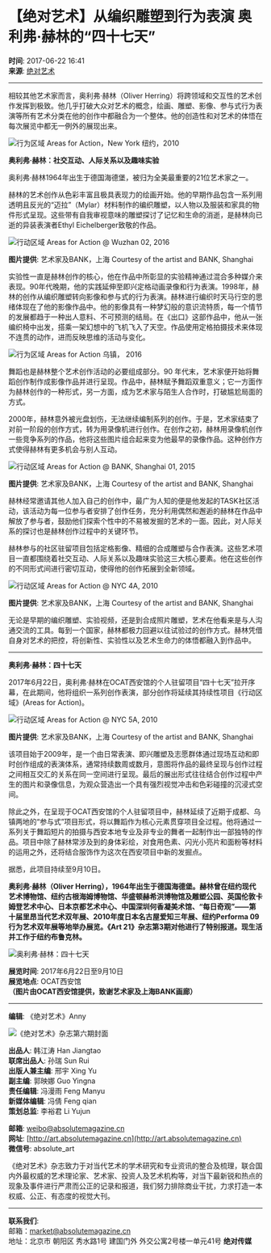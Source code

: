 # 【绝对艺术】从编织雕塑到行为表演 奥利弗·赫林的“四十七天”

**时间**: 2017-06-22 16:41  
**来源**: [绝对艺术](https://www.sohu.com/?spm=smpc.content-abroad.content.1.1730965664434GnJ0F0K)

---

相较其他艺术家而言，奥利弗·赫林（Oliver Herring）将跨领域和交互性的艺术创作发挥到极致。他几乎打破大众对艺术的概念，绘画、雕塑、影像、参与式行为表演等所有艺术分类在他的创作中都融合为一个整体。他的创造性和对艺术的体悟在每次展览中都无一例外的展现出来。

![行为区域 Areas for Action，New York 纽约，2010](http://img.mp.itc.cn/upload/20170622/f89fb7b0892b45ebb5d67d178ccb508e_th.jpg)

**奥利弗·赫林：社交互动、人际关系以及趣味实验**

奥利弗·赫林1964年出生于德国海德堡，被归为全美最重要的21位艺术家之一。

赫林的艺术创作从色彩丰富且极具表现力的绘画开始。他的早期作品包含一系列用透明且反光的“迈拉”（Mylar）材料制作的编织雕塑，以人物以及服装和家具的物件形式呈现。这些带有自我审视意味的雕塑探讨了记忆和生命的消逝，是赫林向已逝的异装表演者Ethyl Eichelberger致敬的作品。

![行动区域 Areas for Action @ Wuzhan 02, 2016](http://img.mp.itc.cn/upload/20170622/05d7cc2d0f644202a10f86880ec69b3c_th.jpg)

**图片提供**: 艺术家及BANK，上海 Courtesy of the artist and BANK, Shanghai

实验性一直是赫林创作的核心，他在作品中所彰显的实验精神通过混合多种媒介来表现。90年代晚期，他的实践延伸至即兴定格动画录像和行为表演。1998年，赫林的创作从编织雕塑转向影像和参与式的行为表演。赫林进行编织时天马行空的思绪体现在了他的影像作品中。他的影像具有一种梦幻般的意识流特质，每一个情节的发展都趋于一种出人意料、不可预测的结局。在《出口》这部作品中，他从一张编织椅中出发，搭乘一架幻想中的飞机飞入了天空。作品使用定格拍摄技术来体现不连贯的动作，进而反映思维的活动与变化。

![行为区域 Areas for Action 乌镇， 2016](http://img.mp.itc.cn/upload/20170622/06a28ea511e44f2199ca5239c0772a8b_th.jpg)

舞蹈也是赫林整个艺术创作活动的必要组成部分。90 年代末，艺术家便开始将舞蹈创作制作成影像作品并进行呈现。作品中，赫林赋予舞蹈双重意义；它一方面作为赫林创作的一种形式，另一方面，成为艺术家与陌生人合作时，打破尴尬局面的方式。

2000年，赫林意外被光盘划伤，无法继续编制系列的创作。于是，艺术家结束了对前一阶段的创作方式，转为用录像机进行创作。在创作之初，赫林用录像机创作一些竞争系列的作品，他将这些图片组合起来变为他最早的录像作品。这种创作方式使得赫林有更多机会与别人互动。

![行动区域 Areas for Action @ BANK, Shanghai 01, 2015](http://img.mp.itc.cn/upload/20170622/7519b19d559d42dbbaec8e424f3ff1cf_th.jpg)

**图片提供**: 艺术家及BANK，上海 Courtesy of the artist and BANK, Shanghai

赫林经常邀请其他人加入自己的创作中，最广为人知的便是他发起的TASK社区活动，该活动为每一位参与者安排了创作任务，充分利用偶然和邂逅的赫林在作品中解放了参与者，鼓励他们探索个性中的不易被发掘的艺术的一面。因此，对人际关系的探讨也是赫林创作过程中的关键环节。

赫林参与的社区驻留项目包括定格影像、精细的合成雕塑与合作表演。这些艺术项目一直都围绕着社交互动、人际关系以及趣味实验这三大核心要素。他在这些创作的不同形式间进行密切互动，使得他的创作拓展到全新领域。

![行动区域 Areas for Action @ NYC 4A, 2010](http://img.mp.itc.cn/upload/20170622/be05f8d2660748c4bfeea4a31988a6bd_th.jpg)

**图片提供**: 艺术家及BANK，上海 Courtesy of the artist and BANK, Shanghai

无论是早期的编织雕塑、实验视频，还是到合成照片雕塑，艺术在他看来是与人沟通交流的工具。每到一个国家，赫林都极力回避以往试验过的创作方式。赫林凭借自身对艺术的把控，将创新性、实验性以及艺术生命力的体悟都融入到作品中。


---

**奥利弗·赫林：四十七天**

2017年6月22日，奥利弗·赫林在OCAT西安馆的个人驻留项目“四十七天”拉开序幕，在此期间，他将组织一系列创作表演，部分创作将延续其持续性项目《行动区域》(Areas for Action)。

![行动区域 Areas for Action @ NYC 5A, 2010](http://img.mp.itc.cn/upload/20170622/864daf27a1364c4a9fa5649928202576_th.jpg)

**图片提供**: 艺术家及BANK，上海 Courtesy of the artist and BANK, Shanghai

该项目始于2009年，是一个由日常表演、即兴雕塑及志愿群体通过现场互动和即时创作组成的表演体系，通常持续数周或数月，意图将作品的最终呈现与创作过程之间相互交汇的关系在同一空间进行呈现。最后的展出形式往往结合创作过程中产生的图片和录像信息，为观众营造出一个具有强烈视觉冲击和色彩碰撞的沉浸式空间。

除此之外，在呈现于OCAT西安馆的个人驻留项目中，赫林延续了近期于成都、乌镇两地的“参与式”项目形式，将以舞蹈作为核心元素贯穿项目全过程。他将通过一系列关于舞蹈短片的拍摄与西安本地专业及非专业的舞者一起制作出一部独特的作品。项目中除了赫林常涉及到的身体彩绘，对食用色素、闪光小亮片和面粉等材料的运用之外，还将结合服饰作为这次在西安项目中新的发掘点。

据悉，此项目持续至9月10日。

**奥利弗·赫林（Oliver Herring），1964年出生于德国海德堡。赫林曾在纽约现代艺术博物馆、纽约古根海姆博物馆、华盛顿赫希洪博物馆及雕塑公园、英国伦敦卡姆登艺术中心、日本京都艺术中心、中国深圳何香凝美术馆、“每日奇观”——第十届里昂当代艺术双年展、2010年度日本名古屋爱知三年展、纽约Performa 09行为艺术双年展等地举办展览。《Art 21》杂志第3期对他进行了特别报道。现生活并工作于纽约布鲁克林。**

![奥利弗·赫林：四十七天](http://img.mp.itc.cn/upload/20170622/2bb8a76b12ea4b2ca274ea60a353c3a2_th.jpg)

**展览时间**: 2017年6月22日至9月10日  
**展览地点**: OCAT西安馆  
**（图片由OCAT西安馆提供，致谢艺术家及上海BANK画廊）**

---

**编辑**: 《绝对艺术》Anny

![《绝对艺术》杂志第六期封面](http://img.mp.itc.cn/upload/20170622/cfb044a6a9004be9a06171f3cdd3eb4e_th.jpg)

**出品人**: 韩江涛 Han Jiangtao  
**联席出品人**: 孙瑞 Sun Rui  
**出版人兼主编**: 邢宇 Xing Yu  
**副主编**: 郭映娜 Guo Yingna  
**责任编辑**: 冯漫雨 Feng Manyu  
**新媒体编辑**: 冯倩 Feng qian  
**策划总监**: 李裕君 Li Yujun  

**邮箱**: weibo@absolutemagazine.cn  
**网址**: [http://art.absolutemagazine.cn](http://art.absolutemagazine.cn)  
**微信号**: absolute_art  

《绝对艺术》杂志致力于对当代艺术的学术研究和专业资讯的整合及梳理，联合国内外最权威的艺术理论家、艺术家、投资人及艺术机构等，对当下最新锐和热点的现象及事件进行严肃而公正的记录和报道，我们努力排除商业干扰，力求打造一本权威、公正、有态度的视觉大刊。 

--- 

**联系我们**:  
邮箱：market@absolutemagazine.cn  
地址：北京市 朝阳区 秀水路1号 建国门外 外交公寓2号楼一单元41号 **绝对传媒**